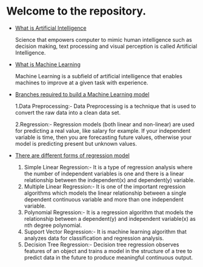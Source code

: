 # Welcome to the repository.

- [What is Artificial Intelligence](What-is-Artificial-Intelligence)

  Science that empowers computer to mimic human intelligence such as decision making, text processing and visual perception is called Artificial Intelligence.

- [What is Machine Learning](What-is-machine-Learning)

   Machine Learning is a subfield of artificial intelligence that enables machines to improve at a given task with experience.

- [Branches required to build a Machine Learning model](Branches-required-to-build-a-Machine-Learning-model)

   1.Data Preprocessing:- Data Preprocessing is a technique that is used to convert the raw data into a clean data set.

   2.Regression:- Regression models (both linear and non-linear) are used for predicting a real value, like salary for example. If your independent variable is time, then you are      forecasting future values, otherwise your model is predicting present but unknown values.

- [There are different forms of regression model](There-are-different-forms-of-regression-model)
   1. Simple Linear Regression:- It is a type of regression analysis where the number of independent variables is one and there is a linear relationship between the independent(x)       and dependent(y) variable.
   2. Multiple Linear Regression:- It is one of the important regression algorithms which models the linear relationship between a single dependent continuous variable and more         than one independent variable. 
   3. Polynomial Regression:- It is a regression algorithm that models the relationship between a dependent(y) and independent variable(x) as nth degree polynomial.
   4. Support Vector Regression:- It is machine learning algorithm that analyzes data for classification and regression analysis.
   5. Decision Tree Regression:- Decision tree regression observes features of an object and trains a model in the structure of a tree to predict data in the future to produce           meaningful continuous output. 
   
